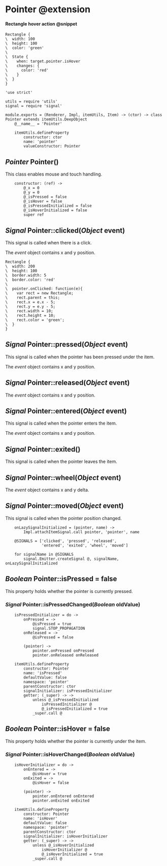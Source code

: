 Pointer @extension
==================

#### Rectangle hover action @snippet

```style
Rectangle {
\  width: 100
\  height: 100
\  color: 'green'
\
\  State {
\    when: target.pointer.isHover
\    changes: {
\      color: 'red'
\    }
\  }
}
```

	'use strict'

	utils = require 'utils'
	signal = require 'signal'

	module.exports = (Renderer, Impl, itemUtils, Item) -> (ctor) -> class Pointer extends itemUtils.DeepObject
		@__name__ = 'Pointer'

		itemUtils.defineProperty
			constructor: ctor
			name: 'pointer'
			valueConstructor: Pointer

*Pointer* Pointer()
-------------------

This class enables mouse and touch handling.

		constructor: (ref) ->
			@_x = 0
			@_y = 0
			@_isPressed = false
			@_isHover = false
			@_isPressedInitialized = false
			@_isHoverInitialized = false
			super ref

*Signal* Pointer::clicked(*Object* event)
-----------------------------------------

This signal is called when there is a click.

The *event* object contains x and y position.

```style
Rectangle {
\  width: 200
\  height: 100
\  border.width: 5
\  border.color: 'red'
\
\  pointer.onClicked: function(e){
\    var rect = new Rectangle;
\    rect.parent = this;
\    rect.x = e.x - 5;
\    rect.y = e.y - 5;
\    rect.width = 10;
\    rect.height = 10;
\    rect.color = 'green';
\  }
}
```

*Signal* Pointer::pressed(*Object* event)
-----------------------------------------

This signal is called when the pointer has been pressed under the item.

The *event* object contains x and y position.

*Signal* Pointer::released(*Object* event)
------------------------------------------

The *event* object contains x and y position.

*Signal* Pointer::entered(*Object* event)
-----------------------------------------

This signal is called when the pointer enters the item.

The *event* object contains x and y position.

*Signal* Pointer::exited()
--------------------------

This signal is called when the pointer leaves the item.

*Signal* Pointer::wheel(*Object* event)
---------------------------------------

The *event* object contains x and y delta.

*Signal* Pointer::moved(*Object* event)
---------------------------------------

This signal is called when the pointer position changed.

		onLazySignalInitialized = (pointer, name) ->
			Impl.attachItemSignal.call pointer, 'pointer', name

		@SIGNALS = ['clicked', 'pressed', 'released',
		            'entered', 'exited', 'wheel', 'moved']

		for signalName in @SIGNALS
			signal.Emitter.createSignal @, signalName, onLazySignalInitialized

*Boolean* Pointer::isPressed = false
------------------------------------

This property holds whether the pointer is currently pressed.

### *Signal* Pointer::isPressedChanged(*Boolean* oldValue)

		isPressedInitializer = do ->
			onPressed = ->
				@isPressed = true
				signal.STOP_PROPAGATION
			onReleased = ->
				@isPressed = false

			(pointer) ->
				pointer.onPressed onPressed
				pointer.onReleased onReleased

		itemUtils.defineProperty
			constructor: Pointer
			name: 'isPressed'
			defaultValue: false
			namespace: 'pointer'
			parentConstructor: ctor
			signalInitializer: isPressedInitializer
			getter: (_super) -> ->
				unless @_isPressedInitialized
					isPressedInitializer @
					@_isPressedInitialized = true
				_super.call @

*Boolean* Pointer::isHover = false
----------------------------------

This property holds whether the pointer is currently under the item.

### *Signal* Pointer::isHoverChanged(*Boolean* oldValue)

		isHoverInitializer = do ->
			onEntered = ->
				@isHover = true
			onExited = ->
				@isHover = false

			(pointer) ->
				pointer.onEntered onEntered
				pointer.onExited onExited

		itemUtils.defineProperty
			constructor: Pointer
			name: 'isHover'
			defaultValue: false
			namespace: 'pointer'
			parentConstructor: ctor
			signalInitializer: isHoverInitializer
			getter: (_super) -> ->
				unless @_isHoverInitialized
					isHoverInitializer @
					@_isHoverInitialized = true
				_super.call @
